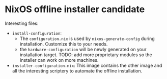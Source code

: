 # NixOS offline installer candidate

Interesting files:

- `install-configuration`:
  - The `configuration.nix` is used by `nixos-generate-config` during installation.
    Customize this to your needs.
  - the `hardware-configuration` will be newly generated on your installation target.
    TODO: add more proprietary modules so the installer can work on more machines.
- `installer-configuration.nix`: This image contains the other image and all the
  interesting scriptery to automate the offline installation.
